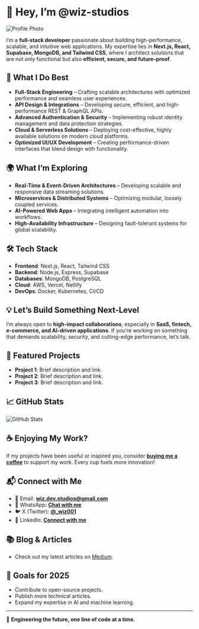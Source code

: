 # 👋 Hey, I’m @wiz-studios

![Profile Photo](https://mtoysbgdmzijactnwfpt.supabase.co/storage/v1/object/public/github-readme//pfp.jpg)

I’m a **full-stack developer** passionate about building high-performance, scalable, and intuitive web applications. My expertise lies in **Next.js, React, Supabase, MongoDB, and Tailwind CSS**, where I architect solutions that are not only functional but also **efficient, secure, and future-proof**.

## 🚀 What I Do Best
- **Full-Stack Engineering** – Crafting scalable architectures with optimized performance and seamless user experiences.
- **API Design & Integrations** – Developing secure, efficient, and high-performance REST & GraphQL APIs.
- **Advanced Authentication & Security** – Implementing robust identity management and data protection strategies.
- **Cloud & Serverless Solutions** – Deploying cost-effective, highly available solutions on modern cloud platforms.
- **Optimized UI/UX Development** – Creating performance-driven interfaces that blend design with functionality.

## 🌍 What I’m Exploring
- **Real-Time & Event-Driven Architectures** – Developing scalable and responsive data streaming solutions.
- **Microservices & Distributed Systems** – Optimizing modular, loosely coupled services.
- **AI-Powered Web Apps** – Integrating intelligent automation into workflows.
- **High-Availability Infrastructure** – Designing fault-tolerant systems for global scalability.

## 🛠️ Tech Stack
- **Frontend**: Next.js, React, Tailwind CSS
- **Backend**: Node.js, Express, Supabase
- **Databases**: MongoDB, PostgreSQL
- **Cloud**: AWS, Vercel, Netlify
- **DevOps**: Docker, Kubernetes, CI/CD

## 💡 Let’s Build Something Next-Level
I’m always open to **high-impact collaborations**, especially in **SaaS, fintech, e-commerce, and AI-driven applications**. If you're working on something that demands scalability, security, and cutting-edge performance, let’s talk.

## 🌟 Featured Projects
- **Project 1**: Brief description and link.
- **Project 2**: Brief description and link.
- **Project 3**: Brief description and link.

## 📈 GitHub Stats
![GitHub Stats](https://github-readme-stats.vercel.app/api?username=wiz-studios&show_icons=true&theme=radical)

## ☕ Enjoying My Work?
If my projects have been useful or inspired you, consider **[buying me a coffee](https://buymeacoffee.com/wizdev)** to support my work. Every cup fuels more innovation!

## 📬 Connect with Me
- 📧 Email: **wiz.dev.studios@gmail.com**
- 📱 WhatsApp: [**Chat with me**](https://wa.me/254719267759)
- 🐦 X (Twitter): [**@_wiz001**](https://twitter.com/_wiz001)
- 🔗 LinkedIn: [**Connect with me**](https://www.linkedin.com/in/yourprofile)

## 📚 Blog & Articles
- Check out my latest articles on [Medium](https://medium.com/@yourusername).

## 🎯 Goals for 2025
- Contribute to open-source projects.
- Publish more technical articles.
- Expand my expertise in AI and machine learning.

---

🚀 **Engineering the future, one line of code at a time.**
